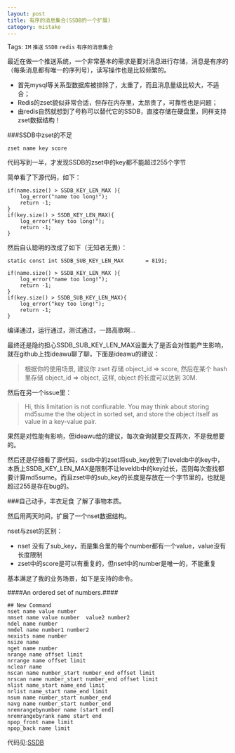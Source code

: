 ```yaml
---
layout: post
title: 有序的消息集合(SSDB的一个扩展)
category: mistake
---
```



Tags: `IM` `推送` `SSDB` `redis` `有序的消息集合`

最近在做一个推送系统，一个非常基本的需求是要对消息进行存储，消息是有序的（每条消息都有唯一的序列号），读写操作也是比较频繁的。   

* 首先mysql等关系型数据库被排除了，太重了，而且消息量级比较大，不适合；   
* Redis的zset貌似非常合适，但存在内存里，太昂贵了，可靠性也是问题；   
* 由redis自然就想到了号称可以替代它的SSDB，直接存储在硬盘里，同样支持zset数据结构！   


###SSDB中zset的不足

	zset name key score

代码写到一半，才发现SSDB的zset中的key都不能超过255个字节    

简单看了下源代码，如下：   

	if(name.size() > SSDB_KEY_LEN_MAX ){
		log_error("name too long!");
		return -1;
	}
	if(key.size() > SSDB_KEY_LEN_MAX){
		log_error("key too long!");
		return -1;
	}

然后自认聪明的改成了如下（无知者无畏）：   

	static const int SSDB_SUB_KEY_LEN_MAX		= 8191;
	
	if(name.size() > SSDB_KEY_LEN_MAX ){
		log_error("name too long!");
		return -1;
	}
	if(key.size() > SSDB_SUB_KEY_LEN_MAX){
		log_error("key too long!");
		return -1;
	}

编译通过，运行通过，测试通过，一路高歌啊...

最终还是隐约担心SSDB_SUB_KEY_LEN_MAX设置大了是否会对性能产生影响，就在github上找ideawu聊了聊，下面是ideawu的建议：

> 根据你的使用场景, 建议你 zset 存储 object_id => score, 然后在某个 hash 里存储 object_id => object, 这样, object 的长度可以达到 30M.

然后在另一个issue里：

> Hi, this limitation is not confiurable. You may think about storing md5sume the the object in sorted set, and store the object itself as value in a key-value pair.

果然是对性能有影响，但ideawu给的建议，每次查询就要交互两次，不是我想要的。

然后还是仔细看了源代码，ssdb中的zset将sub_key放到了leveldb中的key中，本质上SSDB_KEY_LEN_MAX是限制不让leveldb中的key过长，否则每次查找都要计算md5sume。而且zset中的sub_key的长度是存放在一个字节里的，也就是超过255是存在bug的。

###自己动手，丰衣足食
了解了事物本质。

然后用两天时间，扩展了一个nset数据结构。   

nset与zset的区别：   

* nset 没有了sub_key，而是集合里的每个number都有一个value，value没有长度限制
* zset中的score是可以有重复的，但nset中的number是唯一的，不能重复

基本满足了我的业务场景，如下是支持的命令。

####An ordered set of numbers.####


	## New Command
	nset name value number
	nmset name value number  value2 number2
	ndel name number
	nmdel name number1 number2
	nexists name number
	nsize name
	nget name number
	nrange name offset limit
	nrrange name offset limit
	nclear name
	nscan name number_start number_end offset limit
	nrscan name number_start number_end offset limit
	nlist name_start name_end limit
	nrlist name_start name_end limit
	nsum name number_start number_end
	navg name number_start number_end
	nremrangebynumber name (start end]
	nremrangebyrank name start end
	npop_front name limit
	npop_back name limit


代码见:[SSDB](https://github.com/weizetao/ssdb)